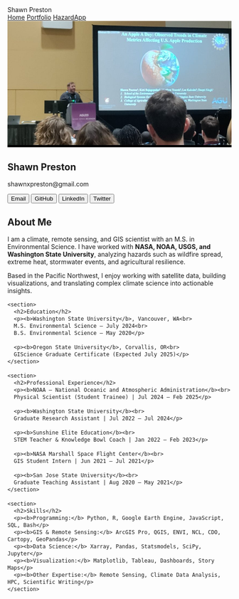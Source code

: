 <link rel="stylesheet" href="style.css">

<nav>
  <div class="nav-left">Shawn Preston</div>
  <div class="nav-right">
    <a href="index.html">Home</a>
    <a href="portfolio.html">Portfolio</a>
    <a href="https://hazardapp.replit.app/">HazardApp</a>
  </div>
</nav>

<div class="container">
  <div class="left-column">
    <img src="assets/profile.jpg" alt="Shawn Preston">
    <h2>Shawn Preston</h2>
    <p>shawnxpreston@gmail.com</p>
    <div class="buttons">
      <a href="mailto:shawnxpreston@gmail.com"><button>Email</button></a>
      <a href="https://github.com/shawnatwsu"><button>GitHub</button></a>
      <a href="https://linkedin.com/in/shawnxpreston"><button>LinkedIn</button></a>
      <a href="https://twitter.com/shawn_dabblez"><button>Twitter</button></a>
    </div>
  </div>

  <div class="right-column">
    <section>
      <h2>About Me</h2>
      <p>
        I am a climate, remote sensing, and GIS scientist with an M.S. in Environmental Science.
        I have worked with <b>NASA, NOAA, USGS, and Washington State University</b>, analyzing hazards such as wildfire spread, extreme heat, stormwater events, and agricultural resilience.
      </p>
      <p>
        Based in the Pacific Northwest, I enjoy working with satellite data, building visualizations, and translating complex climate science into actionable insights.
      </p>
    </section>

    <section>
      <h2>Education</h2>
      <p><b>Washington State University</b>, Vancouver, WA<br>
      M.S. Environmental Science – July 2024<br>
      B.S. Environmental Science – May 2020</p>

      <p><b>Oregon State University</b>, Corvallis, OR<br>
      GIScience Graduate Certificate (Expected July 2025)</p>
    </section>

    <section>
      <h2>Professional Experience</h2>
      <p><b>NOAA – National Oceanic and Atmospheric Administration</b><br>
      Physical Scientist (Student Trainee) | Jul 2024 – Feb 2025</p>

      <p><b>Washington State University</b><br>
      Graduate Research Assistant | Jul 2022 – Jul 2024</p>

      <p><b>Sunshine Elite Education</b><br>
      STEM Teacher & Knowledge Bowl Coach | Jan 2022 – Feb 2023</p>

      <p><b>NASA Marshall Space Flight Center</b><br>
      GIS Student Intern | Jun 2021 – Jul 2021</p>

      <p><b>San Jose State University</b><br>
      Graduate Teaching Assistant | Aug 2020 – May 2021</p>
    </section>

    <section>
      <h2>Skills</h2>
      <p><b>Programming:</b> Python, R, Google Earth Engine, JavaScript, SQL, Bash</p>
      <p><b>GIS & Remote Sensing:</b> ArcGIS Pro, QGIS, ENVI, NCL, CDO, Cartopy, GeoPandas</p>
      <p><b>Data Science:</b> Xarray, Pandas, Statsmodels, SciPy, Jupyter</p>
      <p><b>Visualization:</b> Matplotlib, Tableau, Dashboards, Story Maps</p>
      <p><b>Other Expertise:</b> Remote Sensing, Climate Data Analysis, HPC, Scientific Writing</p>
    </section>
  </div>
</div>
